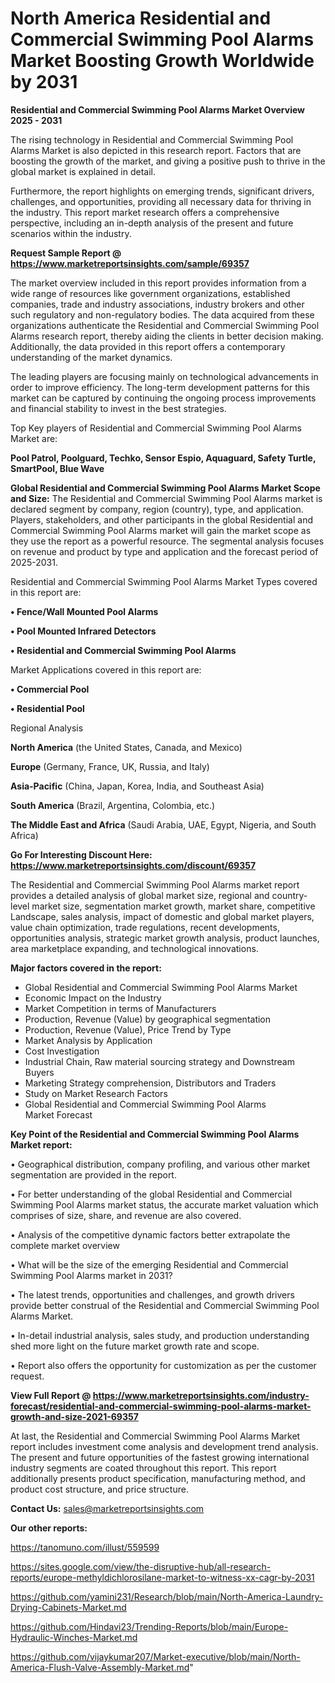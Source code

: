 # North America Residential and Commercial Swimming Pool Alarms Market Boosting Growth Worldwide by 2031

<Strong> Residential and Commercial Swimming Pool Alarms Market Overview 2025 - 2031</strong>

The rising technology in Residential and Commercial Swimming Pool Alarms Market is also depicted in this research report. Factors that are boosting the growth of the market, and giving a positive push to thrive in the global market is explained in detail.

Furthermore, the report highlights on emerging trends, significant drivers, challenges, and opportunities, providing all necessary data for thriving in the industry. This report market research offers a comprehensive perspective, including an in-depth analysis of the present and future scenarios within the industry.

<strong>Request Sample Report @ <a href=https://www.marketreportsinsights.com/sample/69357>https://www.marketreportsinsights.com/sample/69357</a></strong>

The market overview included in this report provides information from a wide range of resources like government organizations, established companies, trade and industry associations, industry brokers and other such regulatory and non-regulatory bodies. The data acquired from these organizations authenticate the Residential and Commercial Swimming Pool Alarms research report, thereby aiding the clients in better decision making. Additionally, the data provided in this report offers a contemporary understanding of the market dynamics.

The leading players are focusing mainly on technological advancements in order to improve efficiency. The long-term development patterns for this market can be captured by continuing the ongoing process improvements and financial stability to invest in the best strategies.

Top Key players of Residential and Commercial Swimming Pool Alarms Market are:

<strong>Pool Patrol, Poolguard, Techko, Sensor Espio, Aquaguard, Safety Turtle, SmartPool, Blue Wave</strong>

<strong><b>Global Residential and Commercial Swimming Pool Alarms Market Scope and Size:</b></strong>
The Residential and Commercial Swimming Pool Alarms market is declared segment by company, region (country), type, and application. Players, stakeholders, and other participants in the global Residential and Commercial Swimming Pool Alarms market will gain the market scope as they use the report as a powerful resource. The segmental analysis focuses on revenue and product by type and application and the forecast period of 2025-2031.

Residential and Commercial Swimming Pool Alarms Market Types covered in this report are:

<strong>• Fence/Wall Mounted Pool Alarms

• Pool Mounted Infrared Detectors

• Residential and Commercial Swimming Pool Alarms</strong>

Market Applications covered in this report are:

<strong>• Commercial Pool

• Residential Pool</strong> 

Regional Analysis

<strong>North America</strong> (the United States, Canada, and Mexico)

<strong>Europe</strong> (Germany, France, UK, Russia, and Italy)

<strong>Asia-Pacific</strong> (China, Japan, Korea, India, and Southeast Asia)

<strong>South America</strong> (Brazil, Argentina, Colombia, etc.)

<strong>The Middle East and Africa</strong> (Saudi Arabia, UAE, Egypt, Nigeria, and South Africa)

<strong>Go For Interesting Discount Here: <a href=https://www.marketreportsinsights.com/discount/69357>https://www.marketreportsinsights.com/discount/69357</a></strong>

The Residential and Commercial Swimming Pool Alarms market report provides a detailed analysis of global market size, regional and country-level market size, segmentation market growth, market share, competitive Landscape, sales analysis, impact of domestic and global market players, value chain optimization, trade regulations, recent developments, opportunities analysis, strategic market growth analysis, product launches, area marketplace expanding, and technological innovations.

<strong><b>Major factors covered in the report:</b></strong>
<ul>
  <li>Global Residential and Commercial Swimming Pool Alarms Market </li>
  <li>Economic Impact on the Industry</li>
  <li>Market Competition in terms of Manufacturers</li>
  <li>Production, Revenue (Value) by geographical segmentation</li>
  <li>Production, Revenue (Value), Price Trend by Type</li>
  <li>Market Analysis by Application</li>
  <li>Cost Investigation</li>
  <li>Industrial Chain, Raw material sourcing strategy and Downstream Buyers</li>
  <li>Marketing Strategy comprehension, Distributors and Traders</li>
  <li>Study on Market Research Factors</li>
  <li>Global Residential and Commercial Swimming Pool Alarms Market Forecast</li>
</ul>

<strong><b>Key Point of the Residential and Commercial Swimming Pool Alarms Market report:</b></strong>

• Geographical distribution, company profiling, and various other market segmentation are provided in the report.

• For better understanding of the global Residential and Commercial Swimming Pool Alarms market status, the accurate market valuation which comprises of size, share, and revenue are also covered.

• Analysis of the competitive dynamic factors better extrapolate the complete market overview

• What will be the size of the emerging Residential and Commercial Swimming Pool Alarms market in 2031?

• The latest trends, opportunities and challenges, and growth drivers provide better construal of the Residential and Commercial Swimming Pool Alarms Market.

• In-detail industrial analysis, sales study, and production understanding shed more light on the future market growth rate and scope.

• Report also offers the opportunity for customization as per the customer request.

<strong><b>View Full Report @ <a href=https://www.marketreportsinsights.com/industry-forecast/residential-and-commercial-swimming-pool-alarms-market-growth-and-size-2021-69357>https://www.marketreportsinsights.com/industry-forecast/residential-and-commercial-swimming-pool-alarms-market-growth-and-size-2021-69357</a></b></strong>


At last, the Residential and Commercial Swimming Pool Alarms Market report includes investment come analysis and development trend analysis. The present and future opportunities of the fastest growing international industry segments are coated throughout this report. This report additionally presents product specification, manufacturing method, and product cost structure, and price structure.

<strong>Contact Us:</strong>
sales@marketreportsinsights.com

<strong>Our other reports:</strong>

<a href=https://tanomuno.com/illust/559599>https://tanomuno.com/illust/559599</a>

<a href=https://sites.google.com/view/the-disruptive-hub/all-research-reports/europe-methyldichlorosilane-market-to-witness-xx-cagr-by-2031>https://sites.google.com/view/the-disruptive-hub/all-research-reports/europe-methyldichlorosilane-market-to-witness-xx-cagr-by-2031</a>

<a href=https://github.com/yamini231/Research/blob/main/North-America-Laundry-Drying-Cabinets-Market.md>https://github.com/yamini231/Research/blob/main/North-America-Laundry-Drying-Cabinets-Market.md</a>

<a href=https://github.com/Hindavi23/Trending-Reports/blob/main/Europe-Hydraulic-Winches-Market.md>https://github.com/Hindavi23/Trending-Reports/blob/main/Europe-Hydraulic-Winches-Market.md</a>

<a href=https://github.com/vijaykumar207/Market-executive/blob/main/North-America-Flush-Valve-Assembly-Market.md>https://github.com/vijaykumar207/Market-executive/blob/main/North-America-Flush-Valve-Assembly-Market.md</a>"
